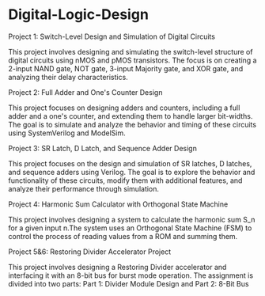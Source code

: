 # Digital-Logic-Design

Project 1: Switch-Level Design and Simulation of Digital Circuits

This project involves designing and simulating the switch-level structure of digital circuits using nMOS and pMOS transistors. The focus is on creating a 2-input NAND gate, NOT gate, 3-input Majority gate, and XOR gate, and analyzing their delay characteristics.

Project 2: Full Adder and One's Counter Design

This project focuses on designing adders and counters, including a full adder and a one's counter, and extending them to handle larger bit-widths. The goal is to simulate and analyze the behavior and timing of these circuits using SystemVerilog and ModelSim.

Project 3: SR Latch, D Latch, and Sequence Adder Design

This project focuses on the design and simulation of SR latches, D latches, and sequence adders using Verilog. The goal is to explore the behavior and functionality of these circuits, modify them with additional features, and analyze their performance through simulation.

Project 4: Harmonic Sum Calculator with Orthogonal State Machine

This project involves designing a system to calculate the harmonic sum S_n for a given input n.The system uses an Orthogonal State Machine (FSM) to control the process of reading values from a ROM and summing them.

Project 5&6: Restoring Divider Accelerator Project

This project involves designing a Restoring Divider accelerator and interfacing it with an 8-bit bus for burst mode operation. The assignment is divided into two parts: Part 1: Divider Module Design and Part 2: 8-Bit Bus 
